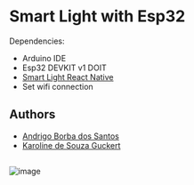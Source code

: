 # Smart Light with Esp32

Dependencies:
- Arduino IDE
- Esp32 DEVKIT v1 DOIT
- [Smart Light React Native](https://github.com/andrigoBS/smart-light-native)
- Set wifi connection

## Authors
- [Andrigo Borba dos Santos](https://github.com/andrigoBS)
- [Karoline de Souza Guckert](https://github.com/karolineguckert)

## 

![image](https://user-images.githubusercontent.com/58754703/197669149-a5170857-ac73-4446-b4d2-558756bca64c.png)
